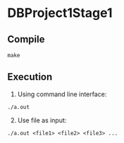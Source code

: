 # DBProject1Stage1
## Compile
`make`
## Execution
1. Using command line interface:

`./a.out`

2. Use file as input:

`./a.out <file1> <file2> <file3> ...`
